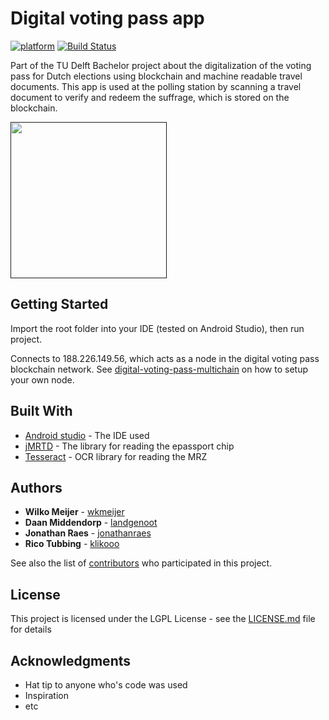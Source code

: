 # Digital voting pass app

[![platform](https://img.shields.io/badge/platform-Android-green.svg)](https://www.android.com)
[![Build Status](https://travis-ci.org/digital-voting-pass/digital-voting-pass-app.svg?branch=develop)](https://travis-ci.org/digital-voting-pass/digital-voting-pass-app)


Part of the TU Delft Bachelor project about the digitalization of the voting pass for Dutch elections using blockchain and machine readable travel documents.
This app is used at the polling station by scanning a travel document to verify and redeem the suffrage, which is stored on the blockchain.

[<img src="https://user-images.githubusercontent.com/2787511/27002393-5b9e1038-4de1-11e7-936a-2f19dc216d5e.gif" width="250" />]()

## Getting Started

Import the root folder into your IDE (tested on Android Studio), then run project.

Connects to 188.226.149.56, which acts as a node in the digital voting pass blockchain network. See [digital-voting-pass-multichain](https://github.com/digital-voting-pass/digital-voting-pass-multichain) on how to setup your own node.


## Built With

* [Android studio](https://developer.android.com/studio/index.html) - The IDE used
* [jMRTD](http://jmrtd.org/) - The library for reading the epassport chip
* [Tesseract](https://github.com/tesseract-ocr/tesseract) - OCR library for reading the MRZ


## Authors

* **Wilko Meijer** - [wkmeijer](https://github.com/wkmeijer)
* **Daan Middendorp** - [landgenoot](https://github.com/landgenoot)
* **Jonathan Raes** - [jonathanraes](https://github.com/jonathanraes)
* **Rico Tubbing** - [klikooo](https://github.com/klikooo)

See also the list of [contributors](https://github.com/your/project/contributors) who participated in this project.

## License

This project is licensed under the LGPL License - see the [LICENSE.md](LICENSE.md) file for details

## Acknowledgments

* Hat tip to anyone who's code was used
* Inspiration
* etc

